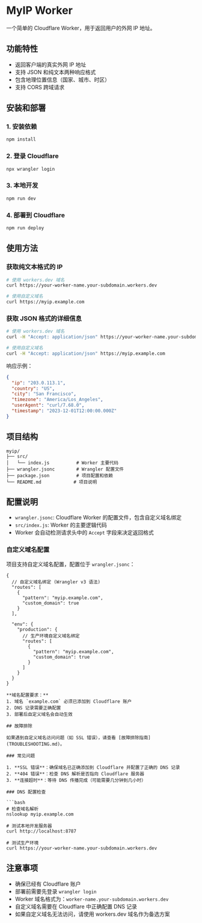 # MyIP Worker

一个简单的 Cloudflare Worker，用于返回用户的外网 IP 地址。

## 功能特性

- 返回客户端的真实外网 IP 地址
- 支持 JSON 和纯文本两种响应格式
- 包含地理位置信息（国家、城市、时区）
- 支持 CORS 跨域请求

## 安装和部署

### 1. 安装依赖

```bash
npm install
```

### 2. 登录 Cloudflare

```bash
npx wrangler login
```

### 3. 本地开发

```bash
npm run dev
```

### 4. 部署到 Cloudflare

```bash
npm run deploy
```

## 使用方法

### 获取纯文本格式的 IP

```bash
# 使用 workers.dev 域名
curl https://your-worker-name.your-subdomain.workers.dev

# 使用自定义域名
curl https://myip.example.com
```

### 获取 JSON 格式的详细信息

```bash
# 使用 workers.dev 域名
curl -H "Accept: application/json" https://your-worker-name.your-subdomain.workers.dev

# 使用自定义域名
curl -H "Accept: application/json" https://myip.example.com
```

响应示例：

```json
{
  "ip": "203.0.113.1",
  "country": "US",
  "city": "San Francisco",
  "timezone": "America/Los_Angeles",
  "userAgent": "curl/7.68.0",
  "timestamp": "2023-12-01T12:00:00.000Z"
}
```

## 项目结构

```
myip/
├── src/
│   └── index.js          # Worker 主要代码
├── wrangler.jsonc        # Wrangler 配置文件
├── package.json          # 项目配置和依赖
└── README.md            # 项目说明
```

## 配置说明

- `wrangler.jsonc`: Cloudflare Worker 的配置文件，包含自定义域名绑定
- `src/index.js`: Worker 的主要逻辑代码
- Worker 会自动检测请求头中的 `Accept` 字段来决定返回格式

### 自定义域名配置

项目支持自定义域名配置，配置位于 `wrangler.jsonc`：

```jsonc
{
  // 自定义域名绑定 (Wrangler v3 语法)
  "routes": [
    {
      "pattern": "myip.example.com",
      "custom_domain": true
    }
  ],
  
  "env": {
    "production": {
      // 生产环境自定义域名绑定
      "routes": [
        {
          "pattern": "myip.example.com",
          "custom_domain": true
        }
      ]
    }
  }
}

**域名配置要求：**
1. 域名 `example.com` 必须已添加到 Cloudflare 账户
2. DNS 记录需要正确配置
3. 部署后自定义域名会自动生效

## 故障排除

如果遇到自定义域名访问问题（如 SSL 错误），请查看 [故障排除指南](TROUBLESHOOTING.md)。

### 常见问题

1. **SSL 错误**：确保域名已正确添加到 Cloudflare 并配置了正确的 DNS 记录
2. **404 错误**：检查 DNS 解析是否指向 Cloudflare 服务器
3. **连接超时**：等待 DNS 传播完成（可能需要几分钟到几小时）

### DNS 配置检查

```bash
# 检查域名解析
nslookup myip.example.com

# 测试本地开发服务器
curl http://localhost:8787

# 测试生产环境
curl https://your-worker-name.your-subdomain.workers.dev
```

## 注意事项

- 确保已经有 Cloudflare 账户
- 部署前需要先登录 `wrangler login`
- Worker 域名格式为：`worker-name.your-subdomain.workers.dev`
- 自定义域名需要在 Cloudflare 中正确配置 DNS 记录
- 如果自定义域名无法访问，请使用 workers.dev 域名作为备选方案